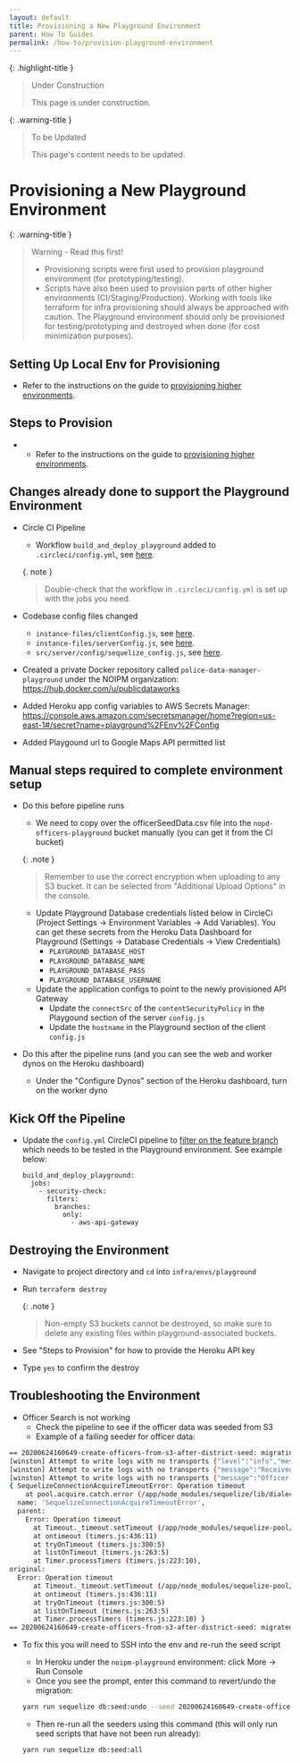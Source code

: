 ```yaml
---
layout: default
title: Provisioning a New Playground Environment
parent: How To Guides
permalink: /how-to/provision-playground-environment
---
```


{: .highlight-title }
> Under Construction
>
> This page is under construction.

{: .warning-title }
> To be Updated
>
> This page's content needs to be updated.

# Provisioning a New Playground Environment

{: .warning-title }
> Warning - Read this first!
>
> - Provisioning scripts were first used to provision playground environment (for prototyping/testing).
> - Scripts have also been used to provision parts of other higher environments (CI/Staging/Production). Working with tools like terraform for infra provisioning should always be approached with caution.
> The Playground environment should only be provisioned for testing/prototyping and destroyed when done (for cost minimization purposes).

## Setting Up Local Env for Provisioning

- Refer to the instructions on the guide to [provisioning higher environments](./provisioning-higher-environments).

## Steps to Provision

- - Refer to the instructions on the guide to [provisioning higher environments](./provisioning-higher-environments).

## Changes already done to support the Playground Environment

- Circle CI Pipeline
  - Workflow `build_and_deploy_playground` added to `.circleci/config.yml`, see [here](https://github.com/NOIPM/complaint_manager/blob/master/.circleci/config.yml#L371).

  {. note }
  > Double-check that the workflow in `.circleci/config.yml` is set up with the jobs you need.

- Codebase config files changed
  - `instance-files/clientConfig.js`, see [here](https://github.com/PublicDataWorks/instance_files_noipm/blob/master/instance-files/clientConfig.js).
  - `instance-files/serverConfig.js`, see [here](https://github.com/PublicDataWorks/instance_files_noipm/blob/master/instance-files/serverConfig.js).
  - `src/server/config/sequelize_config.js`, see [here](https://github.com/NOIPM/complaint_manager/blob/aa5944ec9fb3588aa1884eb423c04ff59058554f/src/server/config/sequelize_config.js#L58).

- Created a private Docker repository called `police-data-manager-playground` under the NOIPM organization: https://hub.docker.com/u/publicdataworks
- Added Heroku app config variables to AWS Secrets Manager: https://console.aws.amazon.com/secretsmanager/home?region=us-east-1#/secret?name=playground%2FEnv%2FConfig
- Added Playgound url to Google Maps API permitted list

## Manual steps required to complete environment setup

- Do this before pipeline runs
  - We need to copy over the officerSeedData.csv file into the `nopd-officers-playground` bucket manually (you can get it from the CI bucket)

  {: .note }
  > Remember to use the correct encryption when uploading to any S3 bucket. It can be selected from "Additional Upload Options" in the console.

  - Update Playground Database credentials listed below in CircleCi (Project Settings -> Environment Variables -> Add Variables). You can get these secrets from the Heroku Data Dashboard for Playground (Settings -> Database Credentials -> View Credentials)
    - `PLAYGROUND_DATABASE_HOST`
    - `PLAYGROUND_DATABASE_NAME`
    - `PLAYGROUND_DATABASE_PASS`
    - `PLAYGROUND_DATABASE_USERNAME`
  - Update the application configs to point to the newly provisioned API Gateway
    - Update the `connectSrc` of the `contentSecurityPolicy` in the Playgound section of the server `config.js`
    - Update the `hostname` in the Playground section of the client `config.js`
- Do this after the pipeline runs (and you can see the web and worker dynos on the Heroku dashboard)
  - Under the "Configure Dynos" section of the Heroku dashboard, turn on the worker dyno

## Kick Off the Pipeline

- Update the `config.yml` CircleCI pipeline to [filter on the feature branch](https://github.com/PublicDataWorks/instance_files_noipm/blob/master/instance-files/clientConfig.js) which needs to be tested in the Playground environment. See example below:

    ```
    build_and_deploy_playground:
      jobs:
        - security-check:
          filters:
            branches:
              only:
                - aws-api-gateway
    ```

## Destroying the Environment

- Navigate to project directory and `cd` into `infra/envs/playground`
- Run `terraform destroy`

    {: .note }
    > Non-empty S3 buckets cannot be destroyed, so make sure to delete any existing files within playground-associated buckets.

- See "Steps to Provision" for how to provide the Heroku API key
- Type `yes` to confirm the destroy

## Troubleshooting the Environment

- Officer Search is not working
  - Check the pipeline to see if the officer data was seeded from S3
  - Example of a failing seeder for officer data:

```bash
== 20200624160649-create-officers-from-s3-after-district-seed: migrating =======
[winston] Attempt to write logs with no transports {"level":"info","message":"File name"}
[winston] Attempt to write logs with no transports {"message":"Received 5797 rows of officer data.","level":"info"}
[winston] Attempt to write logs with no transports {"message":"Officer Update Error: SequelizeConnectionAcquireTimeoutError: Operation timeout","level":"error"}
{ SequelizeConnectionAcquireTimeoutError: Operation timeout
    at pool.acquire.catch.error (/app/node_modules/sequelize/lib/dialects/abstract/connection-manager.js:289:52)
  name: 'SequelizeConnectionAcquireTimeoutError',
  parent:
    Error: Operation timeout
      at Timeout._timeout.setTimeout (/app/node_modules/sequelize-pool/lib/Deferred.js:19:19)
      at ontimeout (timers.js:436:11)
      at tryOnTimeout (timers.js:300:5)
      at listOnTimeout (timers.js:263:5)
      at Timer.processTimers (timers.js:223:10),
original:
  Error: Operation timeout
      at Timeout._timeout.setTimeout (/app/node_modules/sequelize-pool/lib/Deferred.js:19:19)
      at ontimeout (timers.js:436:11)
      at tryOnTimeout (timers.js:300:5)
      at listOnTimeout (timers.js:263:5)
      at Timer.processTimers (timers.js:223:10) }
== 20200624160649-create-officers-from-s3-after-district-seed: migrated (26.345s)
```

  - To fix this you will need to SSH into the env and re-run the seed script
    - In Heroku under the `noipm-playground` environment: click More -> Run Console
    - Once you see the prompt, enter this command to revert/undo the migration:

    ```bash
    yarn run sequelize db:seed:undo --seed 20200624160649-create-officers-from-s3-after-district-seed
    ```

    - Then re-run all the seeders using this command (this will only run seed scripts that have not been run already):
    
    ```bash
    yarn run sequelize db:seed:all
    ```
